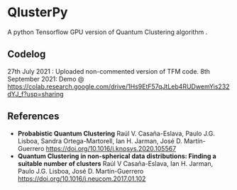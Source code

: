 # QlusterPy
A python Tensorflow GPU version of Quantum Clustering algorithm .


## Codelog

27th July 2021 : Uploaded non-commented version of TFM code.
8th September 2021: Demo @ https://colab.research.google.com/drive/1Hs9EtF57qJtLeb4RUDwemYis232dYJ_f?usp=sharing

## References

- __Probabistic Quantum Clustering__ Raúl V. Casaña-Eslava, Paulo J.G. Lisboa, Sandra Ortega-Martorell, Ian H. Jarman, José D. Martín-Guerrero https://doi.org/10.1016/j.knosys.2020.105567 
- __Quantum Clustering in non-spherical data distributions: Finding a suitable number of clusters__ Raúl V Casaña-Eslava, Ian H. Jarman, Paulo J.G. Lisboa, José D. Martín-Guerrero https://doi.org/10.1016/j.neucom.2017.01.102
